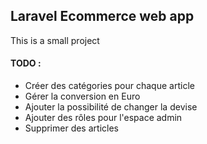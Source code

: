 ## Laravel Ecommerce web app

This is a small project

#### TODO :
- Créer des catégories pour chaque article
- Gérer la conversion en Euro
- Ajouter la possibilité de changer la devise
- Ajouter des rôles pour l'espace admin
- Supprimer des articles
